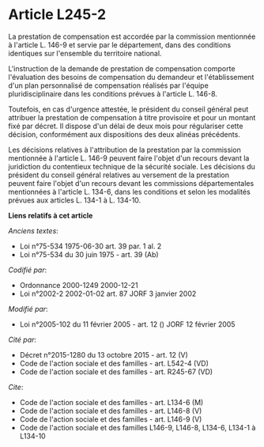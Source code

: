 # Article L245-2

La prestation de compensation est accordée par la commission mentionnée à l'article L. 146-9 et servie par le département,
dans des conditions identiques sur l'ensemble du territoire national.

L'instruction de la demande de prestation de compensation comporte l'évaluation des besoins de compensation du demandeur et
l'établissement d'un plan personnalisé de compensation réalisés par l'équipe pluridisciplinaire dans les conditions prévues à
l'article L. 146-8.

Toutefois, en cas d'urgence attestée, le président du conseil général peut attribuer la prestation de compensation à titre
provisoire et pour un montant fixé par décret. Il dispose d'un délai de deux mois pour régulariser cette décision,
conformément aux dispositions des deux alinéas précédents.

Les décisions relatives à l'attribution de la prestation par la commission mentionnée à l'article L. 146-9 peuvent faire
l'objet d'un recours devant la juridiction du contentieux technique de la sécurité sociale. Les décisions du président du
conseil général relatives au versement de la prestation peuvent faire l'objet d'un recours devant les commissions
départementales mentionnées à l'article L. 134-6, dans les conditions et selon les modalités prévues aux articles L. 134-1 à
L. 134-10.

**Liens relatifs à cet article**

_Anciens textes_:

  - Loi n°75-534 1975-06-30 art. 39 par. 1 al. 2
  - Loi n°75-534 du 30 juin 1975 - art. 39 (Ab)

_Codifié par_:

  - Ordonnance 2000-1249 2000-12-21
  - Loi n°2002-2 2002-01-02 art. 87 JORF 3 janvier 2002

_Modifié par_:

  - Loi n°2005-102 du 11 février 2005 - art. 12 () JORF 12 février 2005

_Cité par_:

  - Décret n°2015-1280 du 13 octobre 2015 - art. 12 (V)
  - Code de l'action sociale et des familles - art. L542-4 (VD)
  - Code de l'action sociale et des familles - art. R245-67 (VD)

_Cite_:

  - Code de l'action sociale et des familles - art. L134-6 (M)
  - Code de l'action sociale et des familles - art. L146-8 (V)
  - Code de l'action sociale et des familles - art. L146-9 (V)
  - Code de l'action sociale et des familles L146-9, L146-8, L134-6, L134-1 à L134-10
